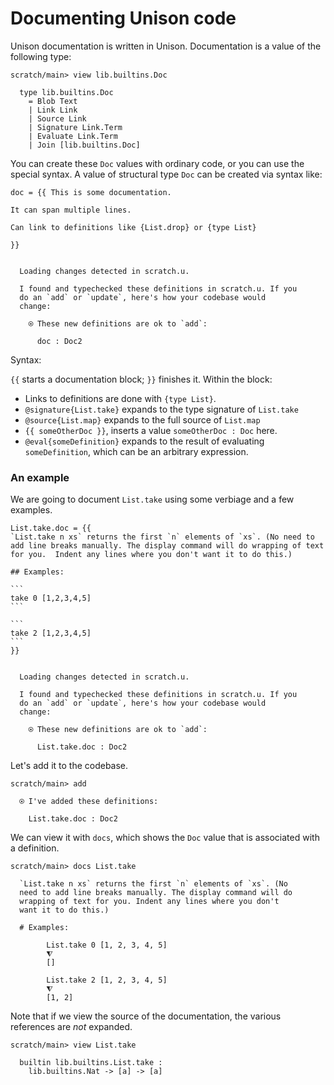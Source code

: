 # Documenting Unison code

Unison documentation is written in Unison. Documentation is a value of the following type:

``` ucm
scratch/main> view lib.builtins.Doc

  type lib.builtins.Doc
    = Blob Text
    | Link Link
    | Source Link
    | Signature Link.Term
    | Evaluate Link.Term
    | Join [lib.builtins.Doc]

```
You can create these `Doc` values with ordinary code, or you can use the special syntax. A value of structural type `Doc` can be created via syntax like:

``` unison
doc = {{ This is some documentation.

It can span multiple lines.

Can link to definitions like {List.drop} or {type List}

}}
```

``` ucm

  Loading changes detected in scratch.u.

  I found and typechecked these definitions in scratch.u. If you
  do an `add` or `update`, here's how your codebase would
  change:
  
    ⍟ These new definitions are ok to `add`:
    
      doc : Doc2

```
Syntax:

`{{` starts a documentation block; `}}` finishes it. Within the block:

  - Links to definitions are done with `{type List}`.
  - `@signature{List.take}` expands to the type signature of `List.take`
  - `@source{List.map}` expands to the full source of `List.map`
  - `{{ someOtherDoc }}`, inserts a value `someOtherDoc : Doc` here.
  - `@eval{someDefinition}` expands to the result of evaluating `someDefinition`, which can be an arbitrary expression.

### An example

We are going to document `List.take` using some verbiage and a few examples.

```` unison
List.take.doc = {{
`List.take n xs` returns the first `n` elements of `xs`. (No need to add line breaks manually. The display command will do wrapping of text for you.  Indent any lines where you don't want it to do this.)

## Examples:

```
take 0 [1,2,3,4,5]
```

```
take 2 [1,2,3,4,5]
```
}}
````

``` ucm

  Loading changes detected in scratch.u.

  I found and typechecked these definitions in scratch.u. If you
  do an `add` or `update`, here's how your codebase would
  change:
  
    ⍟ These new definitions are ok to `add`:
    
      List.take.doc : Doc2

```
Let's add it to the codebase.

``` ucm
scratch/main> add

  ⍟ I've added these definitions:
  
    List.take.doc : Doc2

```
We can view it with `docs`, which shows the `Doc` value that is associated with a definition.

``` ucm
scratch/main> docs List.take

  `List.take n xs` returns the first `n` elements of `xs`. (No
  need to add line breaks manually. The display command will do
  wrapping of text for you. Indent any lines where you don't
  want it to do this.)
  
  # Examples:
  
        List.take 0 [1, 2, 3, 4, 5]
        ⧨
        []
  
        List.take 2 [1, 2, 3, 4, 5]
        ⧨
        [1, 2]

```
Note that if we view the source of the documentation, the various references are *not* expanded.

``` ucm
scratch/main> view List.take

  builtin lib.builtins.List.take :
    lib.builtins.Nat -> [a] -> [a]

```

